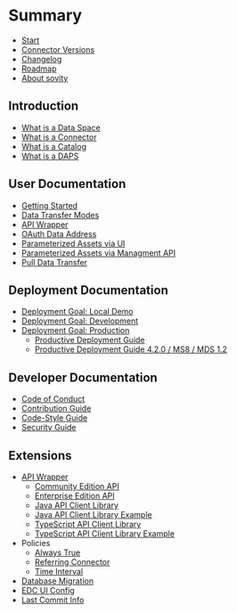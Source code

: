 # Summary

* [Start](./README.md)
* [Connector Versions](./launchers/README.md)
* [Changelog](./CHANGELOG.md)
* [Roadmap]()
* [About sovity]()

## Introduction
* [What is a Data Space]()
* [What is a Connector]()
* [What is a Catalog]()
* [What is a DAPS]()

## User Documentation
* [Getting Started](./docs/getting-started/README.md)
* [Data Transfer Modes](./docs/getting-started/documentation/data-transfer-methods.md)
* [API Wrapper](./docs/getting-started/documentation/api_wrapper.md)
* [OAuth Data Address](./docs/getting-started/documentation/oauth-data-address.md)
* [Parameterized Assets via UI](./docs/getting-started/documentation/parameterized_assets_via_ui.md)
* [Parameterized Assets via Managment API](./docs/getting-started/documentation/parameterized_assets.md)
* [Pull Data Transfer](./docs/getting-started/documentation/pull-data-transfer.md)

## Deployment Documentation
* [Deployment Goal: Local Demo](./docs/deployment-guide/goals/local-demo)
* [Deployment Goal: Development](./docs/deployment-guide/goals/development)
* [Deployment Goal: Production](./docs/deployment-guide/goals/production)
    * [Productive Deployment Guide](./docs/deployment-guide/goals/production)
    * [Productive Deployment Guide 4.2.0 / MS8 / MDS 1.2](docs/deployment-guide/goals/production/4.2.0/README.md)

## Developer Documentation
* [Code of Conduct](./CODE_OF_CONDUCT.md)
* [Contribution Guide](./CONTRIBUTING.md)
* [Code-Style Guide](./STYLEGUIDE.md)
* [Security Guide](./SECURITY.md)


## Extensions
* [API Wrapper](./extensions/wrapper/README.md)
    * [Community Edition API](./extensions/wrapper/wrapper-api/README.md)
    * [Enterprise Edition API](./extensions/wrapper/wrapper-ee-api/README.md)
    * [Java API Client Library](./extensions/wrapper/clients/java-client/README.md)
    * [Java API Client Library Example](./extensions/wrapper/clients/java-client-example/README.md)
    * [TypeScript API Client Library](./extensions/wrapper/clients/typescript-client/README.md)
    * [TypeScript API Client Library Example](./extensions/wrapper/clients/typescript-client-example/README.md)
* Policies
    * [Always True](./extensions/policy-always-true/README.md)
    * [Referring Connector](./extensions/policy-referring-connector/README.md)
    * [Time Interval](./extensions/policy-time-interval/README.md)
* [Database Migration](./extensions/postgres-flyway/README.md)
* [EDC UI Config](./extensions/edc-ui-config/README.md)
* [Last Commit Info](./extensions/last-commit-info/README.md)
